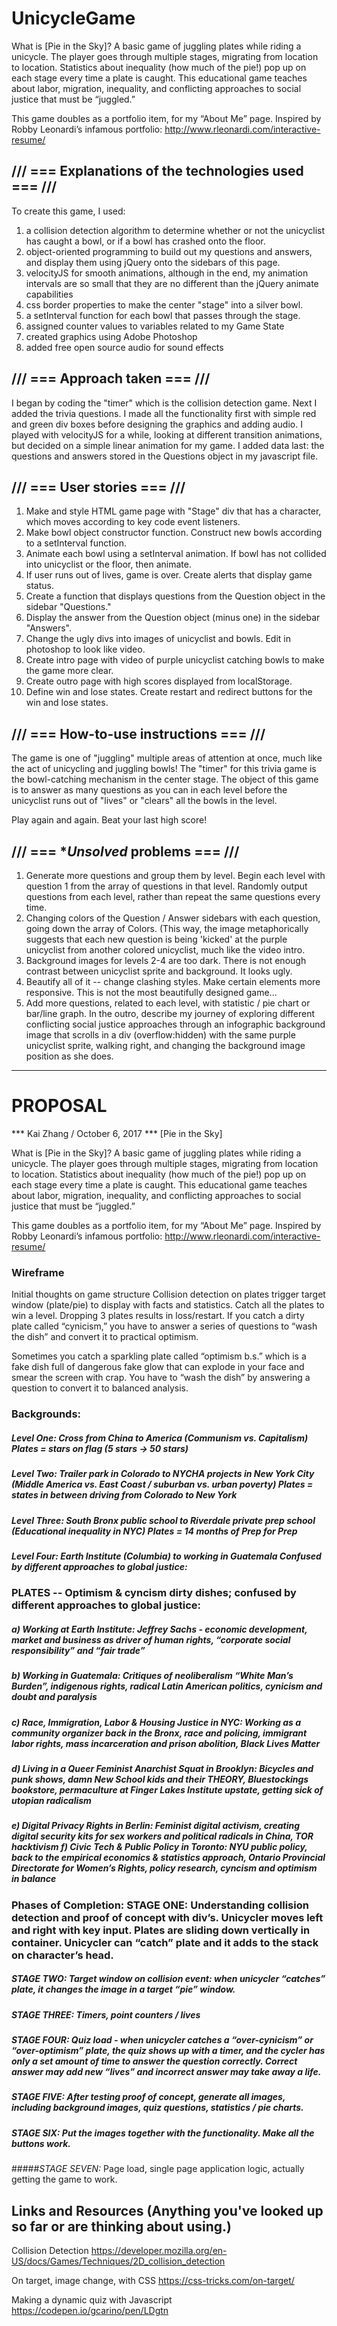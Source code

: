 # UnicycleGame

What is [Pie in the Sky]? A basic game of juggling plates while riding a unicycle. The player goes through multiple stages, migrating from location to location. Statistics about inequality (how much of the pie!) pop up on each stage every time a plate is caught. This educational game teaches about labor, migration, inequality, and conflicting approaches to social justice that must be “juggled.”

This game doubles as a portfolio item, for my “About Me” page. Inspired by Robby Leonardi’s infamous portfolio: http://www.rleonardi.com/interactive-resume/


## /// === **Explanations of the technologies used** === ///

To create this game, I used:

  1. a collision detection algorithm to determine whether or not the unicyclist has caught a bowl, or if a bowl has crashed onto the floor. 
  2. object-oriented programming to build out my questions and answers, and display them using jQuery onto the sidebars of this page. 
  3. velocityJS for smooth animations, although in the end, my animation intervals are so small that they are no different than the jQuery animate capabilities 
  4. css border properties to make the center "stage" into a silver bowl. 
  5. a setInterval function for each bowl that passes through the stage.
  6. assigned counter values to variables related to my Game State 
  7. created graphics using Adobe Photoshop
  8. added free open source audio for sound effects


## /// === **Approach taken** === ///

I began by coding the "timer" which is the collision detection game. Next I added the trivia questions. I made all the functionality first with simple red and green div boxes before designing the graphics and adding audio. I played with velocityJS for a while, looking at different transition animations, but decided on a simple linear animation for my game. I added data last: the questions and answers stored in the Questions object in my javascript file.

## /// === **User stories** === ///

1. Make and style HTML game page with "Stage" div that has a character, which moves according to key code event listeners.
2. Make bowl object constructor function. Construct new bowls according to a setInterval function.
3. Animate each bowl using a setInterval animation. If bowl has not collided into unicyclist or the floor, then animate.
4. If user runs out of lives, game is over. Create alerts that display game status.
5. Create a function that displays questions from the Question object in the sidebar "Questions."
6. Display the answer from the Question object (minus one) in the sidebar "Answers".
7. Change the ugly divs into images of unicyclist and bowls. Edit in photoshop to look like video.
8. Create intro page with video of purple unicyclist catching bowls to make the game more clear.
9. Create outro page with high scores displayed from localStorage.
10. Define win and lose states. Create restart and redirect buttons for the win and lose states.

## /// === **How-to-use instructions** === ///

The game is one of "juggling" multiple areas of attention at once, much like the act of unicycling and juggling bowls! The "timer" for this trivia game is the bowl-catching mechanism in the center stage. The object of this game is to answer as many questions as you can in each level before the unicyclist runs out of "lives" or "clears" all the bowls in the level.

Play again and again. Beat your last high score!


## /// === **Unsolved* problems === ///

1. Generate more questions and group them by level. Begin each level with question 1 from the array of questions in that level. Randomly output questions from each level, rather than repeat the same questions every time. 
2. Changing colors of the Question / Answer sidebars with each question, going down the array of Colors. (This way, the image metaphorically suggests that each new question is being 'kicked' at the purple unicyclist from another colored unicyclist, much like the video intro.
3. Background images for levels 2-4 are too dark. There is not enough contrast between unicyclist sprite and background. It looks ugly.
4. Beautify all of it -- change clashing styles. Make certain elements more responsive. This is not the most beautifully designed game...
5. Add more questions, related to each level, with statistic / pie chart or bar/line graph. In the outro, describe my journey of exploring different conflicting social justice approaches through an infographic background image that scrolls in a div (overflow:hidden) with the same purple unicyclist sprite, walking right, and changing the background image position as she does.


---



# PROPOSAL

*** Kai Zhang / October 6, 2017 *** [Pie in the Sky]

What is [Pie in the Sky]? A basic game of juggling plates while riding a unicycle. The player goes through multiple stages, migrating from location to location. Statistics about inequality (how much of the pie!) pop up on each stage every time a plate is caught. This educational game teaches about labor, migration, inequality, and conflicting approaches to social justice that must be “juggled.”

This game doubles as a portfolio item, for my “About Me” page. Inspired by Robby Leonardi’s infamous portfolio: http://www.rleonardi.com/interactive-resume/

### Wireframe

Initial thoughts on game structure Collision detection on plates trigger target window (plate/pie) to display with facts and statistics. Catch all the plates to win a level. Dropping 3 plates results in loss/restart. If you catch a dirty plate called “cynicism,” you have to answer a series of questions to “wash the dish” and convert it to practical optimism.

Sometimes you catch a sparkling plate called “optimism b.s.” which is a fake dish full of dangerous fake glow that can explode in your face and smear the screen with crap. You have to “wash the dish” by answering a question to convert it to balanced analysis.

### Backgrounds: 

##### Level One:	Cross from China to America (Communism vs. Capitalism) Plates = stars on flag (5 stars → 50 stars) 

##### Level Two:	Trailer park in Colorado to NYCHA projects in New York City (Middle America vs. East Coast / suburban vs. urban poverty) Plates = states in between driving from Colorado to New York 

##### Level Three:	South Bronx public school to Riverdale private prep school (Educational inequality in NYC) Plates = 14 months of Prep for Prep 

##### Level Four:	Earth Institute (Columbia) to working in Guatemala Confused by different approaches to global justice:

### PLATES -- Optimism & cyncism dirty dishes; confused by different approaches to global justice:

##### a) Working at Earth Institute: Jeffrey Sachs - economic development, market and business as driver of human rights, “corporate social responsibility” and “fair trade”

##### b) Working in Guatemala: Critiques of neoliberalism “White Man’s Burden”, indigenous rights, radical Latin American politics, cynicism and doubt and paralysis

##### c) Race, Immigration, Labor & Housing Justice in NYC: Working as a community organizer back in the Bronx, race and policing, immigrant labor rights, mass incarceration and prison abolition, Black Lives Matter

##### d) Living in a Queer Feminist Anarchist Squat in Brooklyn: Bicycles and punk shows, damn New School kids and their THEORY, Bluestockings bookstore, permaculture at Finger Lakes Institute upstate, getting sick of utopian radicalism

##### e) Digital Privacy Rights in Berlin: Feminist digital activism, creating digital security kits for sex workers and political radicals in China, TOR hacktivism f) Civic Tech & Public Policy in Toronto: NYU public policy, back to the empirical economics & statistics approach, Ontario Provincial Directorate for Women’s Rights, policy research, cyncism and optimism in balance

### Phases of Completion: STAGE ONE: Understanding collision detection and proof of concept with div’s. Unicycler moves left and right with key input. Plates are sliding down vertically in container. Unicycler can “catch” plate and it adds to the stack on character’s head.

##### STAGE TWO: Target window on collision event: when unicycler “catches” plate, it changes the image in a target “pie” window.

##### STAGE THREE: Timers, point counters / lives

##### STAGE FOUR: Quiz load - when unicycler catches a “over-cynicism” or “over-optimism” plate, the quiz shows up with a timer, and the cycler has only a set amount of time to answer the question correctly. Correct answer may add new “lives” and incorrect answer may take away a life.

##### _STAGE FIVE:_ After testing proof of concept, generate all images, including background images, quiz questions, statistics / pie charts.

##### _STAGE SIX:_ Put the images together with the functionality. Make all the buttons work.

#####_STAGE SEVEN:_ Page load, single page application logic, actually getting the game to work.


## Links and Resources (Anything you've looked up so far or are thinking about using.)

Collision Detection https://developer.mozilla.org/en-US/docs/Games/Techniques/2D_collision_detection

On target, image change, with CSS https://css-tricks.com/on-target/

Making a dynamic quiz with Javascript https://codepen.io/gcarino/pen/LDgtn
